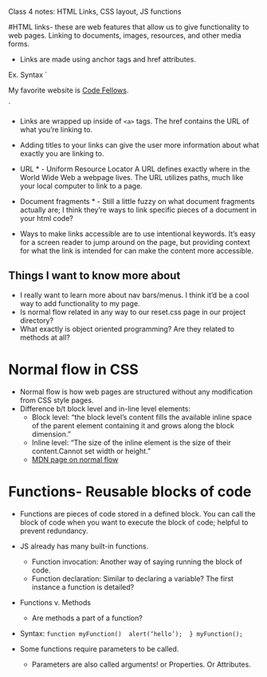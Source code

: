 Class 4 notes: HTML Links, CSS layout, JS functions

#HTML links- these are web features that allow us to give functionality to web pages. Linking to documents, images, resources, and other media forms.

- Links are made using anchor tags and href attributes. 

Ex. Syntax
` <p> My favorite website is
<a href=“https://www.codefellows.org/“>Code Fellows</a>.
</p> `

- Links are wrapped up inside of `<a>` tags. The href contains the URL of what you’re linking to.

- Adding titles to your links can give the user more information about what exactly you are linking to.

* URL * - Uniform Resource Locator
A URL defines exactly where in the World Wide Web a webpage lives. The URL utilizes paths, much like your local computer to link to a page.

* Document fragments * - Still a little fuzzy on what document fragments actually are; I think they’re ways to link specific pieces of a document in your html code? 

- Ways to make links accessible are to use intentional keywords. It’s easy for a screen reader to jump around on the page, but providing context for what the link is intended for can make the content more accessible.

## Things I want to know more about

- I really want to learn more about nav bars/menus. I think it’d be a cool way to add functionality to my page.
- Is normal flow related in any way to our reset.css page in our project directory?
- What exactly is object oriented programming? Are they related to methods at all?

# Normal flow in CSS

- Normal flow is how web pages are structured without any modification from CSS style pages.
- Difference b/t block level and in-line level elements: 
    - Block level: “the block level’s content fills the available inline space of the parent element containing it and grows along the block dimension.”
    - Inline level: “The size of the inline element is the size of their content.Cannot set width or height.”
    - [MDN page on normal flow](https://developer.mozilla.org/en-US/docs/Learn/CSS/CSS_layout/Normal_Flow)

# Functions- Reusable blocks of code

- Functions are pieces of code stored in a defined block. You can call the block of code when you want to execute the block of code; helpful to prevent redundancy.
- JS already has many built-in functions. 
    - Function invocation: Another way of saying running the block of code. 
    - Function declaration: Similar to declaring a variable? The first instance a function is detailed?
- Functions v. Methods
    - Are methods a part of a function?
- Syntax:
`function myFunction() 
    alert(‘hello’); 
}
myFunction();`

- Some functions require parameters to be called.
    - Parameters are also called arguments! or Properties. Or Attributes.
